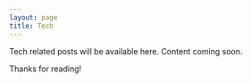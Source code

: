 ```yaml
---
layout: page
title: Tech
---
```


<p class="message">
  Tech related posts will be available here. Content coming soon.
</p>

Thanks for reading!
